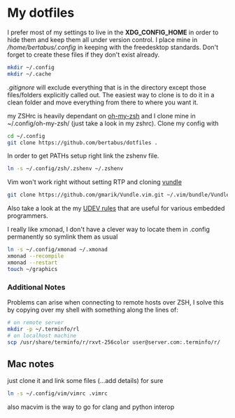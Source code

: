 My dotfiles
===========

I prefer most of my settings to live in the **XDG_CONFIG_HOME**
in order to hide them and keep them all under version control.
I place mine in */home/bertabus/.config* in keeping with the
freedesktop standards. Don't forget to create these files
if they don't exist already.
``` sh
mkdir ~/.config
mkdir ~/.cache
```


*.gitignore* will exclude everything that is in the
directory except those files/folders explicitly called out.
The easiest way to clone is to do it in a clean
folder and move everything from there to where you want it.

my ZSHrc is heavily dependant on [oh-my-zsh](https://github.com/robbyrussell/oh-my-zsh)
and I clone mine in ~/.config/oh-my-zsh/ (just take a look in my zshrc).
Clone my config with
``` sh
cd ~/.config
git clone https://github.com/bertabus/dotfiles .
```

In order to get PATHs setup right link the zshenv file.
``` sh
ln -s ~/.config/zsh/.zshenv ~/.zshenv
```

Vim won't work right without setting RTP and cloning [vundle](https://github.com/gmarik/Vundle.vim)
``` sh
git clone https://github.com/gmarik/Vundle.vim.git ~/.vim/bundle/Vundle.vim
```

Also take a look at the my [UDEV rules](rules.d/) that are useful for various
embedded programmers.

I really like xmonad, I don't have a clever way to locate them in .config permanently
so symlink them as usual
``` sh
ln -s ~/.config/xmonad ~/.xmonad
xmonad --recompile
xmonad --restart
touch ~/graphics
```

### Additional Notes

Problems can arise when connecting to remote hosts over ZSH, I solve this by copying over my shell
with something along the lines of:
```sh
# on remote server
mkdir -p ~/.terminfo/rl
# on localhost machine
scp /usr/share/terminfo/r/rxvt-256color user@server.com:.terminfo/r/
```


## Mac notes
just clone it and link some files (...add details)
for sure
```sh
ln -s ~/.config/vim/vimrc .vimrc
```
also macvim is the way to go for clang and python interop
